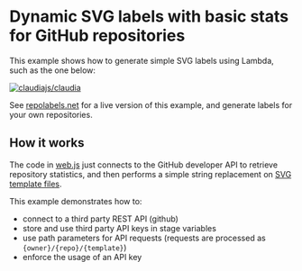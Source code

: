 # Dynamic SVG labels with basic stats for GitHub repositories

This example shows how to generate simple SVG labels using Lambda, such as the one below:

[![claudiajs/claudia](https://repolabels.net/claudiajs/claudia/large.svg)](https://github.com/claudiajs/claudia/)

See [repolabels.net](repolabels.net) for a live version of this example, and generate labels for your own repositories.

## How it works

The code in [web.js](web.js) just connects to the GitHub developer API to retrieve repository statistics, and then
performs a simple string replacement on [SVG template files](svg/).

This example demonstrates how to:

- connect to a third party REST API (github)
- store and use third party API keys in stage variables
- use path parameters for API requests (requests are processed as `{owner}/{repo}/{template}`)
- enforce the usage of an API key
